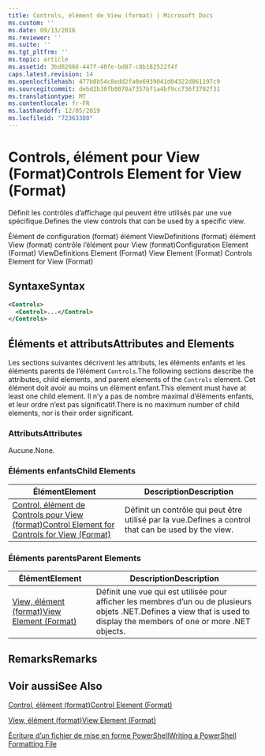 ```yaml
---
title: Controls, élément de View (format) | Microsoft Docs
ms.custom: ''
ms.date: 09/13/2016
ms.reviewer: ''
ms.suite: ''
ms.tgt_pltfrm: ''
ms.topic: article
ms.assetid: 3bd82666-447f-40fe-bd87-c8b182522f4f
caps.latest.revision: 14
ms.openlocfilehash: 477b8b54c8edd2fa0e6939041d04322d861197c9
ms.sourcegitcommit: debd2b38fb8070a7357bf1a4bf9cc736f3702f31
ms.translationtype: MT
ms.contentlocale: fr-FR
ms.lasthandoff: 12/05/2019
ms.locfileid: "72363388"
---
```

# <a name="controls-element-for-view-format"></a><span data-ttu-id="e2db5-102">Controls, élément pour View (Format)</span><span class="sxs-lookup"><span data-stu-id="e2db5-102">Controls Element for View (Format)</span></span>

<span data-ttu-id="e2db5-103">Définit les contrôles d’affichage qui peuvent être utilisés par une vue spécifique.</span><span class="sxs-lookup"><span data-stu-id="e2db5-103">Defines the view controls that can be used by a specific view.</span></span>

<span data-ttu-id="e2db5-104">Élément de configuration (format) élément ViewDefinitions (format) élément View (format) contrôle l’élément pour View (format)</span><span class="sxs-lookup"><span data-stu-id="e2db5-104">Configuration Element (Format) ViewDefinitions Element (Format) View Element (Format) Controls Element for View (Format)</span></span>

## <a name="syntax"></a><span data-ttu-id="e2db5-105">Syntaxe</span><span class="sxs-lookup"><span data-stu-id="e2db5-105">Syntax</span></span>

```xml
<Controls>
  <Control>...</Control>
</Controls>
```

## <a name="attributes-and-elements"></a><span data-ttu-id="e2db5-106">Éléments et attributs</span><span class="sxs-lookup"><span data-stu-id="e2db5-106">Attributes and Elements</span></span>

<span data-ttu-id="e2db5-107">Les sections suivantes décrivent les attributs, les éléments enfants et les éléments parents de l’élément `Controls`.</span><span class="sxs-lookup"><span data-stu-id="e2db5-107">The following sections describe the attributes, child elements, and parent elements of the `Controls` element.</span></span> <span data-ttu-id="e2db5-108">Cet élément doit avoir au moins un élément enfant.</span><span class="sxs-lookup"><span data-stu-id="e2db5-108">This element must have at least one child element.</span></span> <span data-ttu-id="e2db5-109">Il n’y a pas de nombre maximal d’éléments enfants, et leur ordre n’est pas significatif.</span><span class="sxs-lookup"><span data-stu-id="e2db5-109">There is no maximum number of child elements, nor is their order significant.</span></span>

### <a name="attributes"></a><span data-ttu-id="e2db5-110">Attributs</span><span class="sxs-lookup"><span data-stu-id="e2db5-110">Attributes</span></span>

<span data-ttu-id="e2db5-111">Aucune.</span><span class="sxs-lookup"><span data-stu-id="e2db5-111">None.</span></span>

### <a name="child-elements"></a><span data-ttu-id="e2db5-112">Éléments enfants</span><span class="sxs-lookup"><span data-stu-id="e2db5-112">Child Elements</span></span>

|<span data-ttu-id="e2db5-113">Élément</span><span class="sxs-lookup"><span data-stu-id="e2db5-113">Element</span></span>|<span data-ttu-id="e2db5-114">Description</span><span class="sxs-lookup"><span data-stu-id="e2db5-114">Description</span></span>|
|-------------|-----------------|
|[<span data-ttu-id="e2db5-115">Control, élément de Controls pour View (format)</span><span class="sxs-lookup"><span data-stu-id="e2db5-115">Control Element for Controls for View (Format)</span></span>](./control-element-for-controls-for-view-format.md)|<span data-ttu-id="e2db5-116">Définit un contrôle qui peut être utilisé par la vue.</span><span class="sxs-lookup"><span data-stu-id="e2db5-116">Defines a control that can be used by the view.</span></span>|

### <a name="parent-elements"></a><span data-ttu-id="e2db5-117">Éléments parents</span><span class="sxs-lookup"><span data-stu-id="e2db5-117">Parent Elements</span></span>

|<span data-ttu-id="e2db5-118">Élément</span><span class="sxs-lookup"><span data-stu-id="e2db5-118">Element</span></span>|<span data-ttu-id="e2db5-119">Description</span><span class="sxs-lookup"><span data-stu-id="e2db5-119">Description</span></span>|
|-------------|-----------------|
|[<span data-ttu-id="e2db5-120">View, élément (format)</span><span class="sxs-lookup"><span data-stu-id="e2db5-120">View Element (Format)</span></span>](./view-element-format.md)|<span data-ttu-id="e2db5-121">Définit une vue qui est utilisée pour afficher les membres d’un ou de plusieurs objets .NET.</span><span class="sxs-lookup"><span data-stu-id="e2db5-121">Defines a view that is used to display the members of one or more .NET objects.</span></span>|

## <a name="remarks"></a><span data-ttu-id="e2db5-122">Remarks</span><span class="sxs-lookup"><span data-stu-id="e2db5-122">Remarks</span></span>

## <a name="see-also"></a><span data-ttu-id="e2db5-123">Voir aussi</span><span class="sxs-lookup"><span data-stu-id="e2db5-123">See Also</span></span>

[<span data-ttu-id="e2db5-124">Control, élément (format)</span><span class="sxs-lookup"><span data-stu-id="e2db5-124">Control Element (Format)</span></span>](./control-element-for-controls-for-view-format.md)

[<span data-ttu-id="e2db5-125">View, élément (format)</span><span class="sxs-lookup"><span data-stu-id="e2db5-125">View Element (Format)</span></span>](./view-element-format.md)

[<span data-ttu-id="e2db5-126">Écriture d’un fichier de mise en forme PowerShell</span><span class="sxs-lookup"><span data-stu-id="e2db5-126">Writing a PowerShell Formatting File</span></span>](./writing-a-powershell-formatting-file.md)
